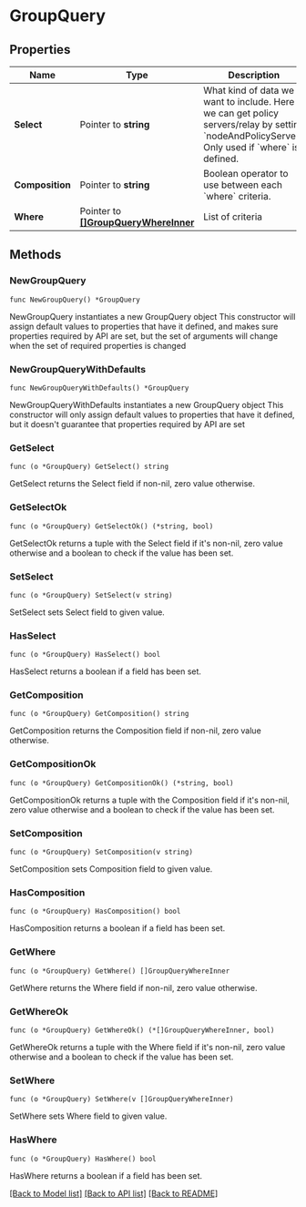 # GroupQuery

## Properties

Name | Type | Description | Notes
------------ | ------------- | ------------- | -------------
**Select** | Pointer to **string** | What kind of data we want to include. Here we can get policy servers/relay by setting &#x60;nodeAndPolicyServer&#x60;. Only used if &#x60;where&#x60; is defined. | [optional] [default to "node"]
**Composition** | Pointer to **string** | Boolean operator to use between each  &#x60;where&#x60; criteria. | [optional] [default to "and"]
**Where** | Pointer to [**[]GroupQueryWhereInner**](GroupQueryWhereInner.md) | List of criteria | [optional] 

## Methods

### NewGroupQuery

`func NewGroupQuery() *GroupQuery`

NewGroupQuery instantiates a new GroupQuery object
This constructor will assign default values to properties that have it defined,
and makes sure properties required by API are set, but the set of arguments
will change when the set of required properties is changed

### NewGroupQueryWithDefaults

`func NewGroupQueryWithDefaults() *GroupQuery`

NewGroupQueryWithDefaults instantiates a new GroupQuery object
This constructor will only assign default values to properties that have it defined,
but it doesn't guarantee that properties required by API are set

### GetSelect

`func (o *GroupQuery) GetSelect() string`

GetSelect returns the Select field if non-nil, zero value otherwise.

### GetSelectOk

`func (o *GroupQuery) GetSelectOk() (*string, bool)`

GetSelectOk returns a tuple with the Select field if it's non-nil, zero value otherwise
and a boolean to check if the value has been set.

### SetSelect

`func (o *GroupQuery) SetSelect(v string)`

SetSelect sets Select field to given value.

### HasSelect

`func (o *GroupQuery) HasSelect() bool`

HasSelect returns a boolean if a field has been set.

### GetComposition

`func (o *GroupQuery) GetComposition() string`

GetComposition returns the Composition field if non-nil, zero value otherwise.

### GetCompositionOk

`func (o *GroupQuery) GetCompositionOk() (*string, bool)`

GetCompositionOk returns a tuple with the Composition field if it's non-nil, zero value otherwise
and a boolean to check if the value has been set.

### SetComposition

`func (o *GroupQuery) SetComposition(v string)`

SetComposition sets Composition field to given value.

### HasComposition

`func (o *GroupQuery) HasComposition() bool`

HasComposition returns a boolean if a field has been set.

### GetWhere

`func (o *GroupQuery) GetWhere() []GroupQueryWhereInner`

GetWhere returns the Where field if non-nil, zero value otherwise.

### GetWhereOk

`func (o *GroupQuery) GetWhereOk() (*[]GroupQueryWhereInner, bool)`

GetWhereOk returns a tuple with the Where field if it's non-nil, zero value otherwise
and a boolean to check if the value has been set.

### SetWhere

`func (o *GroupQuery) SetWhere(v []GroupQueryWhereInner)`

SetWhere sets Where field to given value.

### HasWhere

`func (o *GroupQuery) HasWhere() bool`

HasWhere returns a boolean if a field has been set.


[[Back to Model list]](../README.md#documentation-for-models) [[Back to API list]](../README.md#documentation-for-api-endpoints) [[Back to README]](../README.md)


